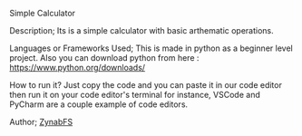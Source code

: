 Simple Calculator

Description;
Its is a simple calculator with basic arthematic operations.

Languages or Frameworks Used;
This is made in python as a beginner level project.
Also you can download python from here :
https://www.python.org/downloads/

How to run it?
Just copy the code and you can paste it in our code editor then run it on your code editor's terminal for instance, VSCode and PyCharm are a couple example of code editors.

Author;
[ZynabFS](https://github.com/ZynabFS)
